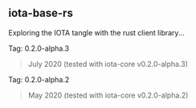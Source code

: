 ## iota-base-rs
Exploring the IOTA tangle with the rust client library...

Tag: 0.2.0-alpha.3
>July 2020 (tested with iota-core v0.2.0-alpha.3)
 
Tag: 0.2.0-alpha.2
> May 2020 (tested with iota-core v0.2.0-alpha.2)
